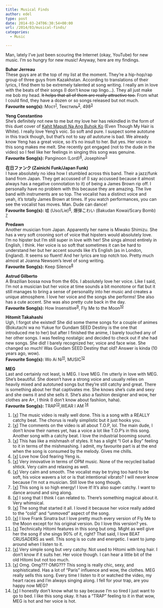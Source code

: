 ```yaml
---
title: Musical Finds
author: edel
type: post
date: 2014-03-24T06:30:54+00:00
url: /2014/03/musical-finds/
categories:
  - Music

---
```

Man, lately I&#8217;ve just been scouring the Internet (okay, YouTube) for new music. I&#8217;m so hungry for new music! Anyway, here are my findings.

**Buhar Jerreau**  
These guys are at the top of my list at the moment. They&#8217;re a hip-hop/rap group of three guys from Kazakhstan. According to translations of their lyrics, I find them to be extremely talented at song writing. I really am in love with the beats of their songs (I don&#8217;t know rap lingo&#8230;). They all just make me bob my head. <del>It helps that all of them are really attractive too.</del> From what I could find, they have a dozen or so songs released but not much.  
**Favourite song(s):** Мост<sup class="footnote"><a href="#foot_ajs-fn-id_1-702" id="back_ajs-fn-id_1-702">1</a></sup>, Текстиль<sup class="footnote"><a href="#foot_ajs-fn-id_2-702" id="back_ajs-fn-id_2-702">2</a></sup>, 498<sup class="footnote"><a href="#foot_ajs-fn-id_3-702" id="back_ajs-fn-id_3-702">3</a></sup>

**Yeng Constantino**  
She&#8217;s definitely not new to me but my love her has rekindled in the form of this duet cover of [Kahit Maputi Na Ang Buhok Ko][1] (Even Though My Hair is White). I really love Yeng&#8217;s voic. So soft and pure. I suspect some autotune in this track though, but that&#8217;s not to say _all_ autotune is bad. We already know Yeng has a great voice, so it&#8217;s no insult to her. But yes. Her voice in this song makes me melt. She recently got engaged (not to the dude in the video) so I feel like her feelings in singing this song was genuine.  
**Favourite Song(s):** Panginoon (Lord)<sup class="footnote"><a href="#foot_ajs-fn-id_4-702" id="back_ajs-fn-id_4-702">4</a></sup>, Josephine<sup class="footnote"><a href="#foot_ajs-fn-id_5-702" id="back_ajs-fn-id_5-702">5</a></sup>

**在日ファンク (Zainichi Funk/Japan Funk)**  
I have absolutely no idea how I stumbled across this band. Their a jazz/funk band from Japan. They get accussed of (I say accussed because it almost always has a negative connotation to it) of being a James Brown rip off. I personally have no problem with this because they are amazing. The live band with instruments are so top. The vocalist has a distinct voice and yeah, it&#8217;s totally James Brown at times. If you watch performances, you can see the vocalist has moves. Man. Dude can dance!  
**Favourite Song(s):** 嘘 (Uso/Lie)<sup class="footnote"><a href="#foot_ajs-fn-id_6-702" id="back_ajs-fn-id_6-702">6</a></sup>, 爆弾こわい (Bakudan Kowai/Scary Bomb) <sup class="footnote"><a href="#foot_ajs-fn-id_7-702" id="back_ajs-fn-id_7-702">7</a></sup>

**Predawn**  
Another musician from Japan. Apparently her name is Miwako Shimizu. She has a very soft crooning sort of voice that hipsters would absolutely love. I&#8217;m no hipster but I&#8217;m still super in love with her! She sings almost entirely in English, I think. Her voice is so soft that sometimes it can be hard to understand her but her accent sounds like it&#8217;s English (as in London, England). It seems so fluent! And her lyrics are top notch too. Pretty much almost at Joanna Newsom&#8217;s level of song writing.  
**Favourite Song(s):** Keep Silence<sup class="footnote"><a href="#foot_ajs-fn-id_8-702" id="back_ajs-fn-id_8-702">8</a></sup>

**Astrud Gilberto**  
A Brazilian bossa nova from the 60s. I absolutely love her voice. Like I said, I&#8217;m not a musician but her voice at time sounds a bit monotone or flat but it still manages to bring a sense of personality into her music and creates a unique atmosphere. I love her voice and the songs she performs! She also has a cute accent. She was also pretty cute back in the day.  
**Favourite Song(s):** How Insensitive<sup class="footnote"><a href="#foot_ajs-fn-id_9-702" id="back_ajs-fn-id_9-702">9</a></sup>, Fly Me to the Moon<sup class="footnote"><a href="#foot_ajs-fn-id_10-702" id="back_ajs-fn-id_10-702">10</a></sup>

**Hitomit Takahashi**  
Ugh, I forgot she existed! She did some theme songs for a couple of animes (Bokutachi wa no Yukue for Gundam SEED Destiny is the one that introduced me to her) but after I finished the anime, I barely touched any of her other songs. I was feeling nostalgic and decided to check out if she had new songs. She did! I barely recognized her, voice and face wise. She changed so much! Was Gundam SEED Destiny that old? Answer is kinda (10 years ago, wow).  
**Favourite Song(s):** Wo Ai Ni<sup class="footnote"><a href="#foot_ajs-fn-id_11-702" id="back_ajs-fn-id_11-702">11</a></sup>, MUSIC<sup class="footnote"><a href="#foot_ajs-fn-id_12-702" id="back_ajs-fn-id_12-702">12</a></sup>

**MEG**  
Last and certainly not least, is MEG. I love MEG. I&#8217;m utterly in love with MEG. She&#8217;s beautiful. She doesn&#8217;t have a strong voice and usually relies on heavily mixed and autotuned songs but they&#8217;re still catchy and great. There is something about her that captivates me. She knows she&#8217;s cute and sexy and she owns it and she sells it. She&#8217;s also a fashion designer and wow, her clothes are A+, I think (I don&#8217;t know about fashiion, haha).  
**Favourite Song(s):** TRAP<sup class="footnote"><a href="#foot_ajs-fn-id_13-702" id="back_ajs-fn-id_13-702">13</a></sup>,WEAR I AM <sup class="footnote"><a href="#foot_ajs-fn-id_14-702" id="back_ajs-fn-id_14-702">14</a></sup>

<ol class="footnote">
  <li>
    <a id="foot_ajs-fn-id_1-702"></a>[<a href="https://www.youtube.com/watch?v=2ZK_8jh4ySo">x</a>] The music video is really well done. This is a song with a REALLY catchy beat. The chorus is really simplistic but it just hooks you.&nbsp;&nbsp;<a class="ajs-back-link" href="#back_ajs-fn-id_1-702"></a>
  </li>
  <li>
    <a id="foot_ajs-fn-id_2-702"></a>[<a href="https://www.youtube.com/watch?v=CZjyRKFqi5s">x</a>] The comments on the video is all about T.O.P, lol. The main dude, I don&#8217;t know their names yet, has a voice a lot like T.O.P&#8217;s in this song. Another song with a catchy beat. I love the industrial booming sound.&nbsp;&nbsp;<a class="ajs-back-link" href="#back_ajs-fn-id_2-702"></a>
  </li>
  <li>
    <a id="foot_ajs-fn-id_3-702"></a>[<a href="https://www.youtube.com/watch?v=oeA22r9YnRQ">x</a>] This has like a mishmash of styles. It has a slight &#8220;I Got a Boy&#8221; feeling to it in terms of the mishmashing. I admit, my favourite part is at the end when the song is consumed by the melody. Gives me chills.&nbsp;&nbsp;<a class="ajs-back-link" href="#back_ajs-fn-id_3-702"></a>
  </li>
  <li>
    <a id="foot_ajs-fn-id_4-702"></a>[<a href="http://www.youtube.com/watch?v=bOBm9MhdrL4">x</a>] Love how God fearing Yeng is.&nbsp;&nbsp;<a class="ajs-back-link" href="#back_ajs-fn-id_4-702"></a>
  </li>
  <li>
    <a id="foot_ajs-fn-id_5-702"></a>[<a href="https://www.youtube.com/watch?v=gN_YQowvbUc">x</a>] Very innovative in terms of OPM music. None of the recycled ballad shtick. Very calm and relaxing as well.&nbsp;&nbsp;<a class="ajs-back-link" href="#back_ajs-fn-id_5-702"></a>
  </li>
  <li>
    <a id="foot_ajs-fn-id_6-702"></a>[<a href="https://www.youtube.com/watch?v=pq1nNykPCDQ">x</a>] Very calm and smooth. The vocalist may be trying too hard to be soft, his voice wavers a lot or is that intentional vibrato? I will never know because I&#8217;m not a musician. Still love the song though.&nbsp;&nbsp;<a class="ajs-back-link" href="#back_ajs-fn-id_6-702"></a>
  </li>
  <li>
    <a id="foot_ajs-fn-id_7-702"></a>[<a href="https://www.youtube.com/watch?v=1H14XFS1zVo">x</a>] This song is so high energy! I love it! It&#8217;s also super catchy. I want to dance around and sing along.&nbsp;&nbsp;<a class="ajs-back-link" href="#back_ajs-fn-id_7-702"></a>
  </li>
  <li>
    <a id="foot_ajs-fn-id_8-702"></a>[<a href="https://www.youtube.com/watch?v=58-RRCU0OPY">x</a>] I song that I think I can related to. There&#8217;s something magical about it. Very whimsical.&nbsp;&nbsp;<a class="ajs-back-link" href="#back_ajs-fn-id_8-702"></a>
  </li>
  <li>
    <a id="foot_ajs-fn-id_9-702"></a>[<a href="https://www.youtube.com/watch?v=4x2i2GITQ0Y">x</a>] The song that started it all. I loved it because her voice really added to the &#8220;cold&#8221; and &#8220;unmoved&#8221; aspect of the song.&nbsp;&nbsp;<a class="ajs-back-link" href="#back_ajs-fn-id_9-702"></a>
  </li>
  <li>
    <a id="foot_ajs-fn-id_10-702"></a>[<a href="https://www.youtube.com/watch?v=PqjiEOLHhas">x</a>] I love Frank Sinatra but I love pretty much every version of Fly Me to the Moon except for his original version. Do I love this version? yes.&nbsp;&nbsp;<a class="ajs-back-link" href="#back_ajs-fn-id_10-702"></a>
  </li>
  <li>
    <a id="foot_ajs-fn-id_11-702"></a>[<a href="https://www.youtube.com/watch?v=10kPphUY8hA">x</a>] Technically Hitomi features in this song but omg. Might as well give her the song if she sings 90% of it, right? That said, I love BEAT CRUSADERS as well. This song is so cute and energetic. I want to jump around when I listen to it.&nbsp;&nbsp;<a class="ajs-back-link" href="#back_ajs-fn-id_11-702"></a>
  </li>
  <li>
    <a id="foot_ajs-fn-id_12-702"></a>[<a href="https://www.youtube.com/watch?v=bBy2QcFLLzA">x</a>] Very simple song but very catchy. Not used to Hitomi with long hair. I don&#8217;t know if it suits her. Her voice though. I can hear a little bit of the old Hitomi but not too much.&nbsp;&nbsp;<a class="ajs-back-link" href="#back_ajs-fn-id_12-702"></a>
  </li>
  <li>
    <a id="foot_ajs-fn-id_13-702"></a>[<a href="https://www.youtube.com/watch?v=BymanWZK1GA">x</a>] Omg. Omg??? OMG??? This song is really chic, sexy, and sophisticated. Has a lot of &#8220;Paris&#8221; influence and wow, the clothes. MEG really sells this song. Every time I listen to it or watched the video, my heart races and I&#8217;m always singing along. I fell for your trap, are you happy now MEG?&nbsp;&nbsp;<a class="ajs-back-link" href="#back_ajs-fn-id_13-702"></a>
  </li>
  <li>
    <a id="foot_ajs-fn-id_14-702"></a>[<a href="https://www.youtube.com/watch?v=7AONZnqX1_E">x</a>] I honestly don&#8217;t know what to say because I&#8217;m so tired I just want to go to bed. I like this song okay. It has a &#8220;TRAP&#8221; feeling to it in that wow, MEG is hot and her voice is hot.&nbsp;&nbsp;<a class="ajs-back-link" href="#back_ajs-fn-id_14-702"></a>
  </li>
</ol>

<div id="ajs-fn-id_1-702" style="display:none;margin:0;" class="ajs-footnote-popup">
  <div>
    [<a href="https://www.youtube.com/watch?v=2ZK_8jh4ySo">x</a>] The music video is really well done. This is a song with a REALLY catchy beat. The chorus is really simplistic but it just hooks you.
  </div>
</div>

<div id="ajs-fn-id_2-702" style="display:none;margin:0;" class="ajs-footnote-popup">
  <div>
    [<a href="https://www.youtube.com/watch?v=CZjyRKFqi5s">x</a>] The comments on the video is all about T.O.P, lol. The main dude, I don&#8217;t know their names yet, has a voice a lot like T.O.P&#8217;s in this song. Another song with a catchy beat. I love the industrial booming sound.
  </div>
</div>

<div id="ajs-fn-id_3-702" style="display:none;margin:0;" class="ajs-footnote-popup">
  <div>
    [<a href="https://www.youtube.com/watch?v=oeA22r9YnRQ">x</a>] This has like a mishmash of styles. It has a slight &#8220;I Got a Boy&#8221; feeling to it in terms of the mishmashing. I admit, my favourite part is at the end when the song is consumed by the melody. Gives me chills.
  </div>
</div>

<div id="ajs-fn-id_4-702" style="display:none;margin:0;" class="ajs-footnote-popup">
  <div>
    [<a href="http://www.youtube.com/watch?v=bOBm9MhdrL4">x</a>] Love how God fearing Yeng is.
  </div>
</div>

<div id="ajs-fn-id_5-702" style="display:none;margin:0;" class="ajs-footnote-popup">
  <div>
    [<a href="https://www.youtube.com/watch?v=gN_YQowvbUc">x</a>] Very innovative in terms of OPM music. None of the recycled ballad shtick. Very calm and relaxing as well.
  </div>
</div>

<div id="ajs-fn-id_6-702" style="display:none;margin:0;" class="ajs-footnote-popup">
  <div>
    [<a href="https://www.youtube.com/watch?v=pq1nNykPCDQ">x</a>] Very calm and smooth. The vocalist may be trying too hard to be soft, his voice wavers a lot or is that intentional vibrato? I will never know because I&#8217;m not a musician. Still love the song though.
  </div>
</div>

<div id="ajs-fn-id_7-702" style="display:none;margin:0;" class="ajs-footnote-popup">
  <div>
    [<a href="https://www.youtube.com/watch?v=1H14XFS1zVo">x</a>] This song is so high energy! I love it! It&#8217;s also super catchy. I want to dance around and sing along.
  </div>
</div>

<div id="ajs-fn-id_8-702" style="display:none;margin:0;" class="ajs-footnote-popup">
  <div>
    [<a href="https://www.youtube.com/watch?v=58-RRCU0OPY">x</a>] I song that I think I can related to. There&#8217;s something magical about it. Very whimsical.
  </div>
</div>

<div id="ajs-fn-id_9-702" style="display:none;margin:0;" class="ajs-footnote-popup">
  <div>
    [<a href="https://www.youtube.com/watch?v=4x2i2GITQ0Y">x</a>] The song that started it all. I loved it because her voice really added to the &#8220;cold&#8221; and &#8220;unmoved&#8221; aspect of the song.
  </div>
</div>

<div id="ajs-fn-id_10-702" style="display:none;margin:0;" class="ajs-footnote-popup">
  <div>
    [<a href="https://www.youtube.com/watch?v=PqjiEOLHhas">x</a>] I love Frank Sinatra but I love pretty much every version of Fly Me to the Moon except for his original version. Do I love this version? yes.
  </div>
</div>

<div id="ajs-fn-id_11-702" style="display:none;margin:0;" class="ajs-footnote-popup">
  <div>
    [<a href="https://www.youtube.com/watch?v=10kPphUY8hA">x</a>] Technically Hitomi features in this song but omg. Might as well give her the song if she sings 90% of it, right? That said, I love BEAT CRUSADERS as well. This song is so cute and energetic. I want to jump around when I listen to it.
  </div>
</div>

<div id="ajs-fn-id_12-702" style="display:none;margin:0;" class="ajs-footnote-popup">
  <div>
    [<a href="https://www.youtube.com/watch?v=bBy2QcFLLzA">x</a>] Very simple song but very catchy. Not used to Hitomi with long hair. I don&#8217;t know if it suits her. Her voice though. I can hear a little bit of the old Hitomi but not too much.
  </div>
</div>

<div id="ajs-fn-id_13-702" style="display:none;margin:0;" class="ajs-footnote-popup">
  <div>
    [<a href="https://www.youtube.com/watch?v=BymanWZK1GA">x</a>] Omg. Omg??? OMG??? This song is really chic, sexy, and sophisticated. Has a lot of &#8220;Paris&#8221; influence and wow, the clothes. MEG really sells this song. Every time I listen to it or watched the video, my heart races and I&#8217;m always singing along. I fell for your trap, are you happy now MEG?
  </div>
</div>

<div id="ajs-fn-id_14-702" style="display:none;margin:0;" class="ajs-footnote-popup">
  <div>
    [<a href="https://www.youtube.com/watch?v=7AONZnqX1_E">x</a>] I honestly don&#8217;t know what to say because I&#8217;m so tired I just want to go to bed. I like this song okay. It has a &#8220;TRAP&#8221; feeling to it in that wow, MEG is hot and her voice is hot.
  </div>
</div>

 [1]: https://www.youtube.com/watch?v=bcXdxynVn80